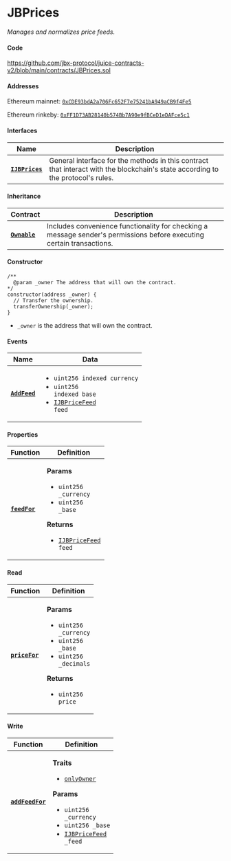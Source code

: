# JBPrices

_Manages and normalizes price feeds._

#### Code

https://github.com/jbx-protocol/juice-contracts-v2/blob/main/contracts/JBPrices.sol

#### Addresses

Ethereum mainnet: [`0xCDE93bdA2a706Fc652F7e75241bA949aCB9f4Fe5`](https://etherscan.io/address/0xCDE93bdA2a706Fc652F7e75241bA949aCB9f4Fe5)

Ethereum rinkeby: [`0xFF1D73AB28140b574Bb7A90e9fBCeD1eDAFce5c1`](https://rinkeby.etherscan.io/address/0xFF1D73AB28140b574Bb7A90e9fBCeD1eDAFce5c1)

#### Interfaces

| Name                                             | Description                                                                                                                              |
| ------------------------------------------------ | ---------------------------------------------------------------------------------------------------------------------------------------- |
| [**`IJBPrices`**](/api/interfaces/ijbprices.md) | General interface for the methods in this contract that interact with the blockchain's state according to the protocol's rules. |

#### Inheritance

| Contract                                                                  | Description                                                                                                                              |
| ------------------------------------------------------------------------- | ---------------------------------------------------------------------------------------------------------------------------------------- |
| [**`Ownable`**](https://docs.openzeppelin.com/contracts/4.x/api/access#Ownable) | Includes convenience functionality for checking a message sender's permissions before executing certain transactions. |

#### Constructor

```
/** 
  @param _owner The address that will own the contract.
*/
constructor(address _owner) {
  // Transfer the ownership.
  transferOwnership(_owner);
}
```

* `_owner` is the address that will own the contract.

#### Events

| Name                               | Data                                                                                                                                                                                    |
| ---------------------------------- | --------------------------------------------------------------------------------------------------------------------------------------------------------------------------------------- |
| [**`AddFeed`**](/api/contracts/jbprices/events/addfeed.md) | <ul><li><code>uint256 indexed currency</code></li><li><code>uint256 indexed base</code></li><li><code>[IJBPriceFeed](/api/interfaces/ijbpricefeed.md) feed</code></li></ul> |

#### Properties

| Function                                                          | Definition                                                                                                                                                                                                |
| ----------------------------------------------------------------- | --------------------------------------------------------------------------------------------------------------------------------------------------------------------------------------------------------- |
| [**`feedFor`**](/api/contracts/jbprices/properties/feedfor.md)                            | <p><strong>Params</strong></p><ul><li><code>uint256 _currency</code></li><li><code>uint256 _base</code></li></ul><p><strong>Returns</strong></p><ul><li><code>[IJBPriceFeed](/api/interfaces/ijbpricefeed.md) feed</code></li></ul> |

#### Read

| Function                                 | Definition                                                                                                                                                                                   |
| ---------------------------------------- | -------------------------------------------------------------------------------------------------------------------------------------------------------------------------------------------- |
| [**`priceFor`**](read/pricefor.md) | <p><strong>Params</strong></p><ul><li><code>uint256 _currency</code></li><li><code>uint256 _base</code></li><li><code>uint256 _decimals</code></li></ul><p><strong>Returns</strong></p><ul><li><code>uint256 price</code></li></ul> |

#### Write

| Function                             | Definition                                                                                                                                                                                                                               |
| ------------------------------------ | ---------------------------------------------------------------------------------------------------------------------------------------------------------------------------------------------------------------------------------------- |
| [**`addFeedFor`**](/api/contracts/jbprices/write/addfeed.md) | <p><strong>Traits</strong></p><ul><li><code>[onlyOwner](https://docs.openzeppelin.com/contracts/4.x/api/access#Ownable-onlyOwner--)</code></li></ul><p><strong>Params</strong></p><ul><li><code>uint256 _currency</code></li><li><code>uint256 _base</code></li><li><code>[IJBPriceFeed](/api/interfaces/ijbpricefeed.md) _feed</code></li></ul> |
